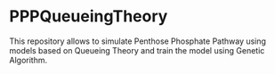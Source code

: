 # PPPQueueingTheory
This repository allows to simulate Penthose Phosphate Pathway using models based on Queueing Theory and train the model using Genetic Algorithm.
